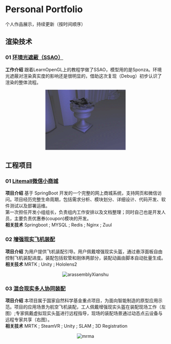 # Personal Portfolio
个人作品展示，持续更新（按时间顺序）
## 渲染技术
### 01 [环境光遮蔽（SSAO）](./SSAO)
**工作介绍** 
跟着LearnOpenGL上的教程学做了SSAO，模型用的是Sponza。环境光遮蔽对渲染真实度的影响还是很明显的，借助这次复现（Debug）初步认识了渲染的整体流程。 
<center><img src="SSAO/Pics/SSAO.gif" width="50%" alt="ssaoSponza" /></center>

## 工程项目
### 01 [Litemall微信小商城](./Litemall)
**项目介绍** 
基于 SpringBoot 开发的一个完整的网上商城系统，支持网页和微信访问。项目经历完整生命周期，包括需求分析、模块划分、详细设计、代码开发、软件测试以及部署运维。  
第一次担任开发小组组长，负责组内工作安排以及文档整理；同时自己也是开发人员，主要负责优惠券(coupon)模块的开发。  
**相关技术**
Springboot ; MYSQL ; Redis ; Nginx ; Zuul
### 02 [增强现实飞机装配](./ARAssembly)
**项目介绍** 
为用户提供飞机装配引导。用户佩戴增强现实头盔，通过悬浮面板自由控制飞机装配进度。装配包括软管和刚体两部分，装配动画由脚本自动批量生成。  
**相关技术** MRTK ; Unity ; Hololens2  
<center><img src="ARAssembly/Pics/arassembly02.gif" alt="arassemblyXianshu"  /></center>

### 03 [混合现实多人协同装配](./MRMutiplayerAssembly)
**项目介绍** 
本项目属于国家自然科学基金重点项目，为面向智能制造的原型应用示范。项目的应用场景为航空飞机装配，工人佩戴增强现实头盔在装配现场工作（左图）;专家佩戴虚拟现实头盔进行远程指导，现场的装配场景通过动态点云设备与远程专家共享（右图）。  
**相关技术**
MRTK ; SteamVR ; Unity ; SLAM ; 3D Registration
<center><img src="MRMutiplayerAssembly/Pics/mrma.gif" alt="mrma"  /></center>

